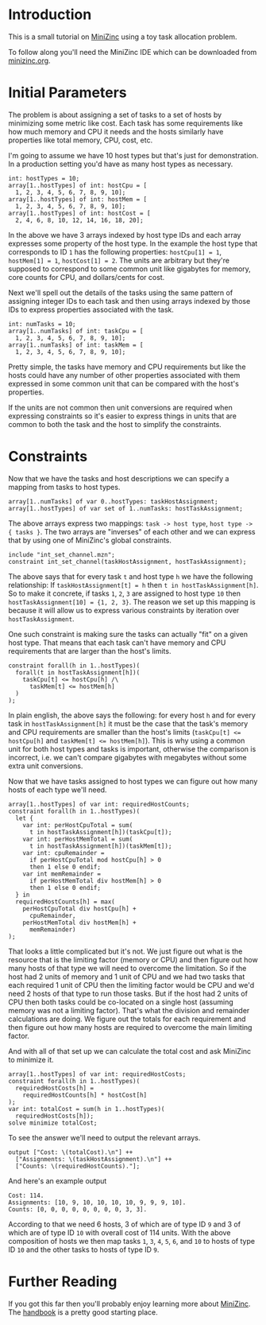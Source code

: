 # Introduction
This is a small tutorial on [MiniZinc](https://www.minizinc.org) using a toy task allocation problem.

To follow along you'll need the MiniZinc IDE which can be downloaded from [minizinc.org](https://www.minizinc.org).

# Initial Parameters
The problem is about assigning a set of tasks to a set of hosts by minimizing some metric like cost. Each task has some requirements like how much memory and CPU it needs and the hosts similarly have properties like total memory, CPU, cost, etc.

I'm going to assume we have 10 host types but that's just for demonstration. In a production setting you'd have as many host types as necessary.

```
int: hostTypes = 10;
array[1..hostTypes] of int: hostCpu = [
  1, 2, 3, 4, 5, 6, 7, 8, 9, 10];
array[1..hostTypes] of int: hostMem = [
  1, 2, 3, 4, 5, 6, 7, 8, 9, 10];
array[1..hostTypes] of int: hostCost = [
  2, 4, 6, 8, 10, 12, 14, 16, 18, 20];
```

In the above we have 3 arrays indexed by host type IDs and each array expresses some property of the host type. In the example the host type that corresponds to ID `1` has the following properties: `hostCpu[1] = 1`, `hostMem[1] = 1`, `hostCost[1] = 2`. The units are arbitrary but they're supposed to correspond to some common unit like gigabytes for memory, core counts for CPU, and dollars/cents for cost.

Next we'll spell out the details of the tasks using the same pattern of assigning integer IDs to each task and then using arrays indexed by those IDs to express properties associated with the task.

```
int: numTasks = 10;
array[1..numTasks] of int: taskCpu = [
  1, 2, 3, 4, 5, 6, 7, 8, 9, 10];
array[1..numTasks] of int: taskMem = [
  1, 2, 3, 4, 5, 6, 7, 8, 9, 10];
```

Pretty simple, the tasks have memory and CPU requirements but like the hosts could have any number of other properties associated with them expressed in some common unit that can be compared with the host's properties.

If the units are not common then unit conversions are required when expressing constraints so it's easier to express things in units that are common to both the task and the host to simplify the constraints.

# Constraints
Now that we have the tasks and host descriptions we can specify a mapping from tasks to host types.

```
array[1..numTasks] of var 0..hostTypes: taskHostAssignment;
array[1..hostTypes] of var set of 1..numTasks: hostTaskAssignment;
```

The above arrays express two mappings: `task -> host type`, `host type -> { tasks }`. The two arrays are "inverses" of each other and we can express that by using one of MiniZinc's global constraints.

```
include "int_set_channel.mzn";
constraint int_set_channel(taskHostAssignment, hostTaskAssignment);
```

The above says that for every task `t` and host type `h` we have the following relationship: If `taskHostAssignment[t] = h` then `t in hostTaskAssignment[h]`. So to make it concrete, if tasks `1`, `2`, `3` are assigned to host type `10` then `hostTaskAssignment[10] = {1, 2, 3}`. The reason we set up this mapping is because it will allow us to express various constraints by iteration over `hostTaskAssignment`.

One such constraint is making sure the tasks can actually "fit" on a given host type. That means that each task can't have memory and CPU requirements that are larger than the host's limits.

```
constraint forall(h in 1..hostTypes)(
  forall(t in hostTaskAssignment[h])(
    taskCpu[t] <= hostCpu[h] /\
      taskMem[t] <= hostMem[h]
  )
);
```

In plain english, the above says the following: for every host `h` and for every task in `hostTaskAssignment[h]` it must be the case that the task's memory and CPU requirements are smaller than the host's limits (`taskCpu[t] <= hostCpu[h]` and `taskMem[t] <= hostMem[h]`). This is why using a common unit for both host types and tasks is important, otherwise the comparison is incorrect, i.e. we can't compare gigabytes with megabytes without some extra unit conversions.

Now that we have tasks assigned to host types we can figure out how many hosts of each type we'll need.

```
array[1..hostTypes] of var int: requiredHostCounts;
constraint forall(h in 1..hostTypes)(
  let {
    var int: perHostCpuTotal = sum(
      t in hostTaskAssignment[h])(taskCpu[t]);
    var int: perHostMemTotal = sum(
      t in hostTaskAssignment[h])(taskMem[t]);
    var int: cpuRemainder =
      if perHostCpuTotal mod hostCpu[h] > 0
      then 1 else 0 endif;
    var int memRemainder =
      if perHostMemTotal div hostMem[h] > 0
      then 1 else 0 endif;
  } in
  requiredHostCounts[h] = max(
    perHostCpuTotal div hostCpu[h] +
      cpuRemainder,
    perHostMemTotal div hostMem[h] +
      memRemainder)
);
```

That looks a little complicated but it's not. We just figure out what is the resource that is the limiting factor (memory or CPU) and then figure out how many hosts of that type we will need to overcome the limitation. So if the host had 2 units of memory and 1 unit of CPU and we had two tasks that each required 1 unit of CPU then the limiting factor would be CPU and we'd need 2 hosts of that type to run those tasks. But if the host had 2 units of CPU then both tasks could be co-located on a single host (assuming memory was not a limiting factor). That's what the division and remainder calculations are doing. We figure out the totals for each requirement and then figure out how many hosts are required to overcome the main limiting factor.

And with all of that set up we can calculate the total cost and ask MiniZinc to minimize it.

```
array[1..hostTypes] of var int: requiredHostCosts;
constraint forall(h in 1..hostTypes)(
  requiredHostCosts[h] =
    requiredHostCounts[h] * hostCost[h]
);
var int: totalCost = sum(h in 1..hostTypes)(
  requiredHostCosts[h]);
solve minimize totalCost;
```
To see the answer we'll need to output the relevant arrays.

```
output ["Cost: \(totalCost).\n"] ++
  ["Assignments: \(taskHostAssignment).\n"] ++
  ["Counts: \(requiredHostCounts)."];
```

And here's an example output

```
Cost: 114.
Assignments: [10, 9, 10, 10, 10, 10, 9, 9, 9, 10].
Counts: [0, 0, 0, 0, 0, 0, 0, 0, 3, 3].
```

According to that we need 6 hosts, 3 of which are of type ID `9`
and 3 of which are of type ID `10` with overall cost of 114 units. With the above composition of hosts we then map tasks `1`, `3`, `4`, `5`, `6`, and `10` to hosts of type ID `10` and the other tasks to hosts of type ID `9`.

# Further Reading
If you got this far then you'll probably enjoy learning more about [MiniZinc](https://www.minizinc.org). The [handbook](https://www.minizinc.org/doc-2.4.2/en/index.html) is a pretty good starting place.